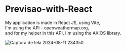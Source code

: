 # Previsao-with-React <br>
 
My application is made in React JS, using Vite, <br>
I'm using the API - openweathermap.org, <br>
and for my helper in this API, I'm using the AXIOS library.

![Captura de tela 2024-08-11 234350](https://github.com/user-attachments/assets/96a54fed-5a5e-42d6-b255-1168cb659b24)
